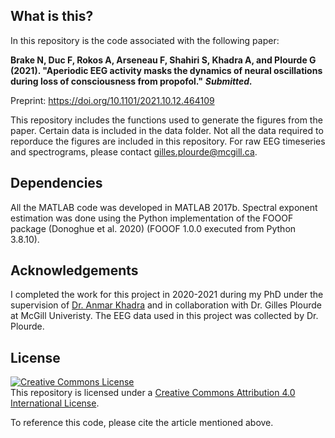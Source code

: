 ## What is this?
In this repository is the code associated with the following paper:

**Brake N, Duc F, Rokos A, Arseneau F, Shahiri S, Khadra A, and Plourde G (2021). "Aperiodic EEG activity masks the dynamics of neural oscillations during loss of consciousness from propofol."** *****Submitted.*****

Preprint: https://doi.org/10.1101/2021.10.12.464109

This repository includes the functions used to generate the figures from the paper. Certain data is included in the data folder. Not all the data required to reporduce the figures are included in this repository. For raw EEG timeseries and spectrograms, please contact gilles.plourde@mcgill.ca.

## Dependencies
All the MATLAB code was developed in MATLAB 2017b. Spectral exponent estimation was done using the Python implementation of the FOOOF package (Donoghue et al. 2020) (FOOOF 1.0.0 executed from Python 3.8.10).

## Acknowledgements
I completed the work for this project in 2020-2021 during my PhD under the supervision of [Dr. Anmar Khadra](http://www.medicine.mcgill.ca/physio/khadralab/) and in collaboration with Dr. Gilles Plourde at McGill Univeristy. The EEG data used in this project was collected by Dr. Plourde. 

## License
<a rel="license" href="http://creativecommons.org/licenses/by/4.0/"><img alt="Creative Commons License" style="border-width:0" src="https://i.creativecommons.org/l/by/4.0/88x31.png" /></a><br />This repository is licensed under a <a rel="license" href="http://creativecommons.org/licenses/by/4.0/">Creative Commons Attribution 4.0 International License</a>.

To reference this code, please cite the article mentioned above.
